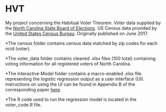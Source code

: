 # HVT
My project concerning the Habitual Voter Theorem. Voter data supplied by the [North Carolina State Board of Elections](https://dl.ncsbe.gov/index.html?prefix=data/). US Census data provided by the [United States Census Bureau](https://factfinder.census.gov/faces/nav/jsf/pages/index.xhtml). Originally published on June 2017.

*The census folder contains census data matched by zip codes for each ncid (voter).

*The voter_data folder contains cleaned .xlsx files (100 total) containing voting information for all registered voters of North Carolina.

*The Interactive Model folder contains a macro-enabled .xlsx file representing the logistic regression output as a user interface (UI). instructions on using the UI can be found in Appendix B of the corresponding paper [here](https://rtwrtw8.github.io/papers/Modeling%20Voter%20Turnout.pdf).

*The R code used to run the regression model is located in the voter_code.R file.
